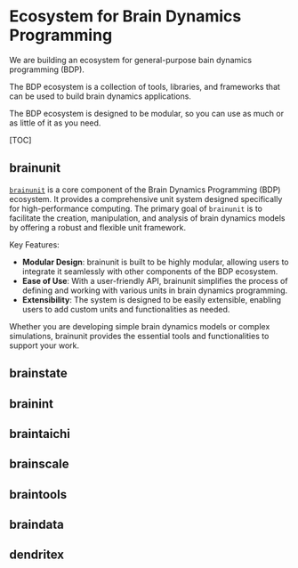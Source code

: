 # Ecosystem for Brain Dynamics Programming


We are building an ecosystem for general-purpose bain dynamics programming (BDP).

The BDP ecosystem is a collection of tools, libraries, and frameworks that can be used to build brain dynamics applications.

The BDP ecosystem is designed to be modular, so you can use as much or as little of it as you need.

[TOC]



## brainunit


[``brainunit``](https://github.com/chaoming0625/brainunit) is a core component of the Brain Dynamics Programming (BDP) 
ecosystem. It provides a comprehensive unit system designed specifically for high-performance computing. The primary 
goal of `brainunit` is to facilitate the creation, manipulation, and analysis of brain dynamics models by offering a 
robust and flexible unit framework.

Key Features:

- **Modular Design**: brainunit is built to be highly modular, allowing users to integrate it seamlessly with other components of the BDP ecosystem.
- **Ease of Use**: With a user-friendly API, brainunit simplifies the process of defining and working with various units in brain dynamics programming.
- **Extensibility**: The system is designed to be easily extensible, enabling users to add custom units and functionalities as needed.

Whether you are developing simple brain dynamics models or complex simulations, brainunit provides the essential tools and functionalities to support your work.


brainstate
----------





brainint
--------


braintaichi
-----------


brainscale
-----------


braintools
-----------


braindata
---------


dendritex
---------

